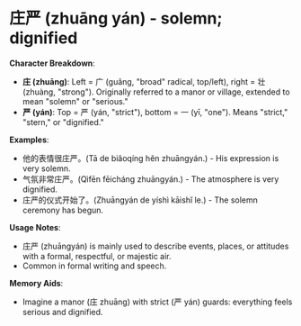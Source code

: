 # **庄严 (zhuāng yán) - solemn; dignified**

**Character Breakdown**:  
- **庄 (zhuāng)**: Left = 广 (guǎng, "broad" radical, top/left), right = 壮 (zhuàng, "strong"). Originally referred to a manor or village, extended to mean "solemn" or "serious."  
- **严 (yán)**: Top = 严 (yán, "strict"), bottom = 一 (yī, "one"). Means "strict," "stern," or "dignified."

**Examples**:  
- 他的表情很庄严。(Tā de biǎoqíng hěn zhuāngyán.) - His expression is very solemn.  
- 气氛非常庄严。(Qìfēn fēicháng zhuāngyán.) - The atmosphere is very dignified.  
- 庄严的仪式开始了。(Zhuāngyán de yíshì kāishǐ le.) - The solemn ceremony has begun.

**Usage Notes**:  
- 庄严 (zhuāngyán) is mainly used to describe events, places, or attitudes with a formal, respectful, or majestic air.  
- Common in formal writing and speech.

**Memory Aids**:  
- Imagine a manor (庄 zhuāng) with strict (严 yán) guards: everything feels serious and dignified.